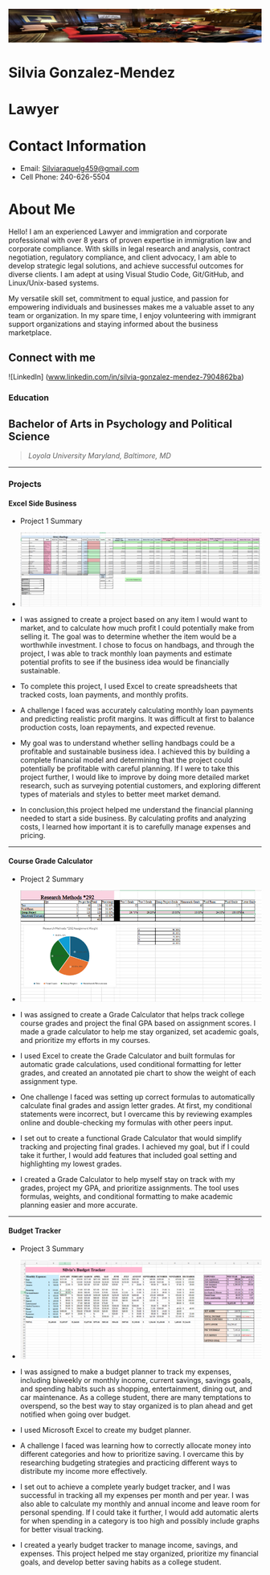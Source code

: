 ![Banner](IMG/Banner.png)

# Silvia Gonzalez-Mendez

# Lawyer

# Contact Information
- Email: Silviaraquelg459@gmail.com
- Cell Phone: 240-626-5504

# About Me
Hello! I am an experienced Lawyer and immigration and corporate professional with over 8 years of proven expertise in immigration law and corporate compliance. With skills in legal research and analysis, contract negotiation, regulatory compliance, and client advocacy, I am able to develop strategic legal solutions, and achieve successful outcomes for diverse clients. I am adept at using Visual Studio Code, Git/GitHub, and Linux/Unix-based systems.

My versatile skill set, commitment to equal justice, and passion for empowering individuals and businesses makes me a valuable asset to any team or organization. In my spare time, I enjoy volunteering with immigrant support organizations and staying informed about the business marketplace.

## Connect with me
![LinkedIn] (www.linkedin.com/in/silvia-gonzalez-mendez-7904862ba)

### Education
## Bachelor of Arts in Psychology and Political Science ###
> *Loyola University Maryland, Baltimore, MD*

***
### Projects

#### Excel Side Business
 - Project 1 Summary 

 - ![Excel Side Business](IMG/Excelsidebuisness.png)
 - I was assigned to create a project based on any item I would want to market, and to calculate how much profit I could potentially make from selling it. The goal was to determine whether the item would be a worthwhile investment. I chose to focus on handbags, and through the project, I was able to track monthly loan payments and estimate potential profits to see if the business idea would be financially sustainable.
- To complete this project, I used Excel to create spreadsheets that tracked costs, loan payments, and monthly profits.
- A challenge I faced was accurately calculating monthly loan payments and predicting realistic profit margins. It was difficult at first to balance production costs, loan repayments, and expected revenue.
- My goal was to understand whether selling handbags could be a profitable and sustainable business idea. I achieved this by building a complete financial model and determining that the project could potentially be profitable with careful planning. If I were to take this project further, I would like to improve by doing more detailed market research, such as surveying potential customers, and exploring different types of materials and styles to better meet market demand.
- In conclusion,this project helped me understand the financial planning needed to start a side business. By calculating profits and analyzing costs, I learned how important it is to carefully manage expenses and pricing.

***
#### Course Grade Calculator
 - Project 2 Summary

 - ![Course Grade Calculator](IMG/coursegradecalculator.png)
 - I was assigned to create a Grade Calculator that helps track college course grades and project the final GPA based on assignment scores. I made a grade calculator to help me stay organized, set academic goals, and prioritize my efforts in my courses.
- I used Excel to create the Grade Calculator and built formulas for automatic grade calculations, used conditional formatting for letter grades, and created an annotated pie chart to show the weight of each assignment type.
- One challenge I faced was setting up correct formulas to automatically calculate final grades and assign letter grades. At first, my conditional statements were incorrect, but I overcame this by reviewing examples online and double-checking my formulas with other peers input.
- I set out to create a functional Grade Calculator that would simplify tracking and projecting final grades. I achieved my goal, but if I could take it further, I would add features that included goal setting and highlighting my lowest grades.
- I created a Grade Calculator to help myself stay on track with my grades, project my GPA, and prioritize assignments. The tool uses formulas, weights, and conditional formatting to make academic planning easier and more accurate.

***
#### Budget Tracker
 - Project 3 Summary 

 - ![Budget Tracker](IMG/budgettracker.png)
 - I was assigned to make a budget planner to track my expenses, including biweekly or monthly income, current savings, savings goals, and spending habits such as shopping, entertainment, dining out, and car maintenance. As a college student, there are many temptations to overspend, so the best way to stay organized is to plan ahead and get notified when going over budget.
 - I used Microsoft Excel to create my budget planner.
 - A challenge I faced was learning how to correctly allocate money into different categories and how to prioritize saving. I overcame this by researching budgeting strategies and practicing different ways to distribute my income more effectively.
 - I set out to achieve a complete yearly budget tracker, and I was successful in tracking all my expenses per month and per year. I was also able to calculate my monthly and annual income and leave room for personal spending. If I could take it further, I would add automatic alerts for when spending in a category is too high and possibly include graphs for better visual tracking.
 - I created a yearly budget tracker to manage income, savings, and expenses. This project helped me stay organized, prioritize my financial goals, and develop better saving habits as a college student.

